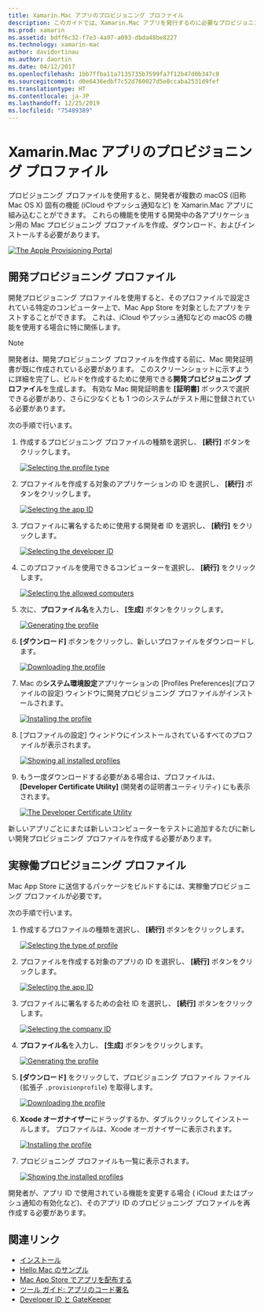 ```yaml
---
title: Xamarin.Mac アプリのプロビジョニング プロファイル
description: このガイドでは、Xamarin.Mac アプリを発行するのに必要なプロビジョニング プロファイルを作成する手順について説明します。
ms.prod: xamarin
ms.assetid: bdff6c32-f7e3-4a97-a093-dbda48be8227
ms.technology: xamarin-mac
author: davidortinau
ms.author: daortin
ms.date: 04/12/2017
ms.openlocfilehash: 1bb7ffba11a7135735b7599fa7f12b47d0b347c8
ms.sourcegitcommit: d0e6436edbf7c52d760027d5e0ccaba2531d9fef
ms.translationtype: HT
ms.contentlocale: ja-JP
ms.lasthandoff: 12/25/2019
ms.locfileid: "75489389"
---
```

# <a name="provisioning-profiles-for-xamarinmac-apps"></a>Xamarin.Mac アプリのプロビジョニング プロファイル

プロビジョニング プロファイルを使用すると、開発者が複数の macOS (旧称 Mac OS X) 固有の機能 (iCloud やプッシュ通知など) を Xamarin.Mac アプリに組み込むことができます。 これらの機能を使用する開発中の各アプリケーション用の Mac プロビジョニング プロファイルを作成、ダウンロード、およびインストールする必要があります。

[![](profiles-images/certif13.png "The Apple Provisioning Portal")](profiles-images/certif13.png#lightbox)

## <a name="development-provisioning-profile"></a>開発プロビジョニング プロファイル

開発プロビジョニング プロファイルを使用すると、そのプロファイルで設定されている特定のコンピューター上で、Mac App Store を対象としたアプリをテストすることができます。 これは、iCloud やプッシュ通知などの macOS の機能を使用する場合に特に関係します。

> [!NOTE]
> 開発者は、開発プロビジョニング プロファイルを作成する前に、Mac 開発証明書が既に作成されている必要があります。 このスクリーンショットに示すように詳細を完了し、ビルドを作成するために使用できる**開発プロビジョニング プロファイル**を生成します。 有効な Mac 開発証明書を **[証明書]** ボックスで選択できる必要があり、さらに少なくとも 1 つのシステムがテスト用に登録されている必要があります。

次の手順で行います。

1. 作成するプロビジョニング プロファイルの種類を選択し、 **[続行]** ボタンをクリックします。 

    [![](profiles-images/certif14.png "Selecting the profile type")](profiles-images/certif14.png#lightbox)
2. プロファイルを作成する対象のアプリケーションの ID を選択し、 **[続行]** ボタンをクリックします。 

    [![](profiles-images/certif15.png "Selecting the app ID")](profiles-images/certif15.png#lightbox)
3. プロファイルに署名するために使用する開発者 ID を選択し、 **[続行]** をクリックします。 

    [![](profiles-images/certif16.png "Selecting the developer ID")](profiles-images/certif16.png#lightbox)
4. このプロファイルを使用できるコンピューターを選択し、 **[続行]** をクリックします。 

    [![](profiles-images/certif17.png "Selecting the allowed computers")](profiles-images/certif17.png#lightbox)
5. 次に、**プロファイル名**を入力し、 **[生成]** ボタンをクリックします。 

    [![](profiles-images/certif18.png "Generating the profile")](profiles-images/certif18.png#lightbox)
6. **[ダウンロード]** ボタンをクリックし、新しいプロファイルをダウンロードします。 

    [![](profiles-images/certif19.png "Downloading the profile")](profiles-images/certif19.png#lightbox)
7. Mac の**システム環境設定**アプリケーションの [Profiles Preferences]\(プロファイルの設定\) ウィンドウに開発プロビジョニング プロファイルがインストールされます。 

    [![](profiles-images/certif20.png "Installing the profile")](profiles-images/certif20.png#lightbox)
8. [プロファイルの設定] ウィンドウにインストールされているすべてのプロファイルが表示されます。 

    [![](profiles-images/image47.png "Showing all installed profiles")](profiles-images/image47.png#lightbox)
9. もう一度ダウンロードする必要がある場合は、プロファイルは、 **[Developer Certificate Utility]** \(開発者の証明書ユーティリティ\) にも表示されます。 

    [![](profiles-images/image48.png "The Developer Certificate Utility")](profiles-images/image48.png#lightbox)

新しいアプリごとにまたは新しいコンピューターをテストに追加するたびに新しい開発プロビジョニング プロファイルを作成する必要があります。

## <a name="production-provisioning-profile"></a>実稼働プロビジョニング プロファイル

Mac App Store に送信するパッケージをビルドするには、実稼働プロビジョニング プロファイルが必要です。

次の手順で行います。

1. 作成するプロファイルの種類を選択し、 **[続行]** ボタンをクリックします。 

    [![](profiles-images/certif21.png "Selecting the type of profile")](profiles-images/certif21.png#lightbox)
2. プロファイルを作成する対象のアプリの ID を選択し、 **[続行]** ボタンをクリックします。 

    [![](profiles-images/certif15.png "Selecting the app ID")](profiles-images/certif15.png#lightbox)
3. プロファイルに署名するための会社 ID を選択し、 **[続行]** ボタンをクリックします。 

    [![](profiles-images/certif23.png "Selecting the company ID")](profiles-images/certif23.png#lightbox)
4. **プロファイル名**を入力し、 **[生成]** ボタンをクリックします。 

    [![](profiles-images/certif24.png "Generating the profile")](profiles-images/certif24.png#lightbox)
5. **[ダウンロード]** をクリックして、プロビジョニング プロファイル ファイル (拡張子 `.provisionprofile`) を取得します。 

    [![](profiles-images/certif25.png "Downloading the profile")](profiles-images/certif25.png#lightbox)
6. **Xcode オーガナイザー**にドラッグするか、ダブルクリックしてインストールします。 プロファイルは、Xcode オーガナイザーに表示されます。 

    [![](profiles-images/image51.png "Installing the profile")](profiles-images/image51.png#lightbox)
7. プロビジョニング プロファイルも一覧に表示されます。 

    [![](profiles-images/certif26.png "Showing the installed profiles")](profiles-images/certif26.png#lightbox)

開発者が、アプリ ID で使用されている機能を変更する場合 ( iCloud またはプッシュ通知の有効化など)、そのアプリ ID のプロビジョニング プロファイルを再作成する必要があります。

## <a name="related-links"></a>関連リンク

- [インストール](~//mac/get-started/installation.md)
- [Hello Mac のサンプル](~//mac/get-started/hello-mac.md)
- [Mac App Store でアプリを配布する](https://developer.apple.com/devcenter/mac/checklist/)
- [ツール ガイド: アプリのコード署名](https://developer.apple.com/library/mac/#documentation/ToolsLanguages/Conceptual/OSXWorkflowGuide/CodeSigning/CodeSigning.html)
- [Developer ID と GateKeeper](https://developer.apple.com/resources/developer-id/)
